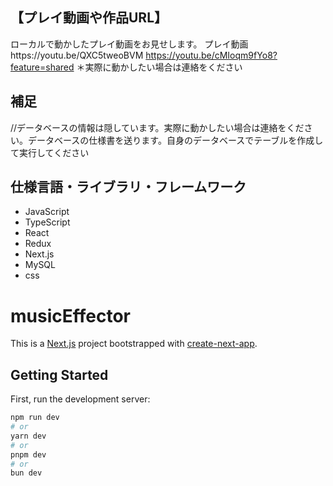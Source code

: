 ## 【プレイ動画や作品URL】
ローカルで動かしたプレイ動画をお見せします。
プレイ動画https://youtu.be/QXC5tweoBVM
https://youtu.be/cMIoqm9fYo8?feature=shared
＊実際に動かしたい場合は連絡をください

## 補足
//データベースの情報は隠しています。実際に動かしたい場合は連絡をください。データベースの仕様書を送ります。自身のデータベースでテーブルを作成して実行してください

## 仕様言語・ライブラリ・フレームワーク
  - JavaScript
  - TypeScript
  - React
  - Redux
  - Next.js
  - MySQL
  - css

# musicEffector

This is a [Next.js](https://nextjs.org/) project bootstrapped with [create-next-app](https://github.com/vercel/next.js/tree/canary/packages/create-next-app).

## Getting Started

First, run the development server:

```bash
npm run dev
# or
yarn dev
# or
pnpm dev
# or
bun dev
```

